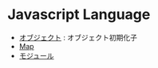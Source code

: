 # Javascript Language

- [オブジェクト](js.object.md)  : オブジェクト初期化子
- [Map](js.map.md)
- [モジュール](js.module.md)